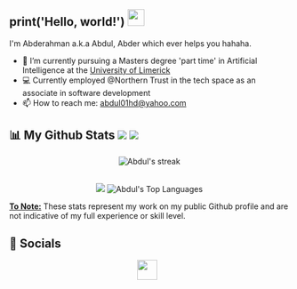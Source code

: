 ## print('Hello, world!') <img src="https://github.com/nixin72/nixin72/blob/master/wave.gif" height="30" width="30">

I'm Abderahman a.k.a Abdul, Abder which ever helps you hahaha.

- 🎒 I’m currently pursuing a Masters degree 'part time' in Artificial Intelligence at the [University of Limerick](https://www.ul.ie/)
- 💻 Currently employed @Northern Trust in the tech space as an associate in software development
- 📫 How to reach me: <a href='mailto:abdul01hd@yahoo.com'>abdul01hd@yahoo.com </a>

## 📊 My Github Stats <a href='https://github.com/abduldevlab?tab=followers'><img src='https://img.shields.io/github/followers/abduldevlab?label=Followers&style=social'></a> <a href='https://github.com/abduldevlab'><img src='https://komarev.com/ghpvc/?username=abduldevlab'></a>
<p align="center">
    <a>
        <img title="🔥 Get streak stats for your profile at git.io/streak-stats" alt="Abdul's streak" src="https://streak-stats.demolab.com/?user=abduldevlab&theme=chartreuse-dark&hide_border=true&bg_color=30363D"/>
    </a>
</p>
<p align="center">
  <br/>
  <a><img src='https://github-readme-stats.vercel.app/api?username=abduldevlab&count_private=true&layout=compact&theme=great-gatsby&show_icons=true&hide_border=true&bg_color=0D1117'></a>
  <a><img alt="Abdul's Top Languages" src="https://github-readme-stats.vercel.app/api/top-langs/?username=abduldevlab&langs_count=8&count_private=true&layout=compact&theme=midnight-purple&hide_border=true&bg_color=0D1117&show_icons=true" /></a>
  <p><u><b>To Note:</b></u> These stats represent my work on my public Github profile and are not indicative of my full experience or skill level.</p>
</p>

## 📲 Socials
<p align='center'>
  <a href='https://www.linkedin.com/in/abder-h-244940193/'><img src='https://www.iconfinder.com/icons/5296501/download/svg/128' style='height:36px;width:36px;'/></a>&nbsp;&nbsp;
  <!-- <a href='https://twitter.com/'><img src='https://www.iconfinder.com/icons/5296514/download/svg/128' style='height:36px;width:36px;' /></a>&nbsp;&nbsp;
  <a href='https://www.instagram.com//'><img src='https://www.iconfinder.com/icons/5296765/download/svg/128' style='height:36px;width:36px;' /></a>&nbsp;&nbsp;
  <a href='https://www.youtube.com/channel/UCcZAfX7FlHBgD2Wi7xQWfMw'><img src='https://www.iconfinder.com/icons/5296521/download/svg/128' style='height:36px;width:36px;' /></a> -->
</p>